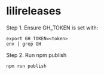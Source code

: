 # lilireleases

Step 1. Ensure GH_TOKEN is set with:
```
export GH_TOKEN=<token>
env | grep GH
```

Step 2. Run npm publish
```
npm run publish
```
